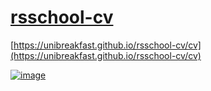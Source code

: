 # [rsschool-cv](https://github.com/UniBreakfast/rsschool-cv)

[https://unibreakfast.github.io/rsschool-cv/cv](https://unibreakfast.github.io/rsschool-cv/cv)

[![image](https://github.com/user-attachments/assets/7e7dfb69-617d-4148-bd01-a487f4593ace)
](https://unibreakfast.github.io/rsschool-cv)
